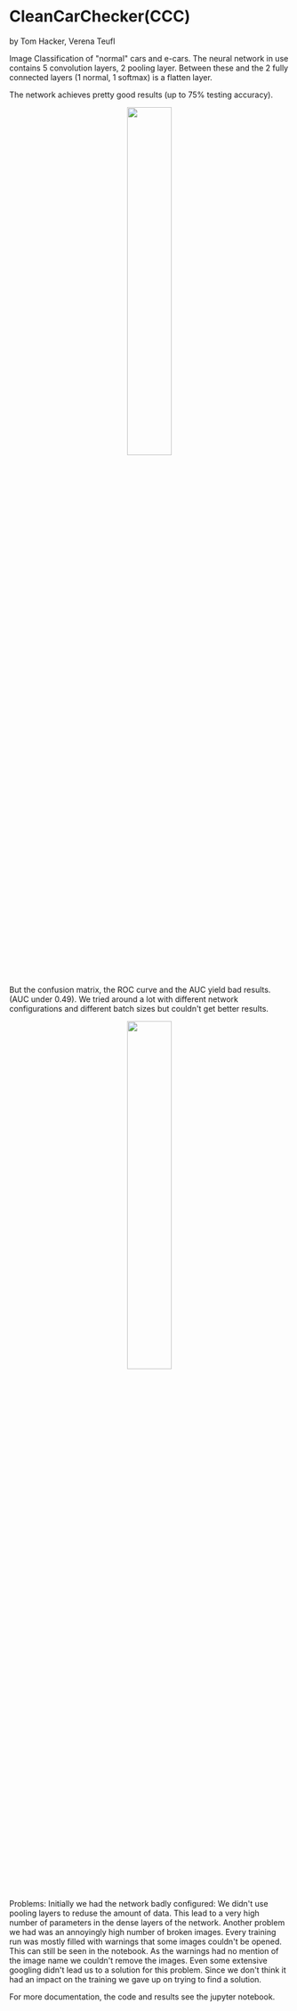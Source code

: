 # CleanCarChecker(CCC)
by Tom Hacker, Verena Teufl

Image Classification of "normal" cars and e-cars.
The neural network in use contains 5 convolution layers, 2 pooling layer. 
Between these and the 2 fully connected layers (1 normal, 1 softmax) is a flatten layer.

The network achieves pretty good results (up to 75% testing accuracy). 
<p align="center">
  <img src="images/Accuracy.jpg" width="40%"/>
</p>
But the confusion matrix, the ROC curve and the AUC yield bad results. (AUC under 0.49).
We tried around a lot with different network configurations and different batch sizes but couldn't get better results. 
<p align="center">
  <img src="images/roc.jpg" width="40%"/>
</p>


Problems:
Initially we had the network badly configured: We didn't use pooling layers to reduse the amount of data. This lead to a very high number of parameters in the dense layers of the network.
Another problem we had was an annoyingly high number of broken images. Every training run was mostly filled with warnings that some images couldn't be opened. This can still be seen in the notebook.
As the warnings had no mention of the image name we couldn't remove the images. Even some extensive googling didn't lead us to a solution for this problem. Since we don't think it had an impact on the training we gave up on trying to find a solution.




For more documentation, the code and results see the jupyter notebook.

